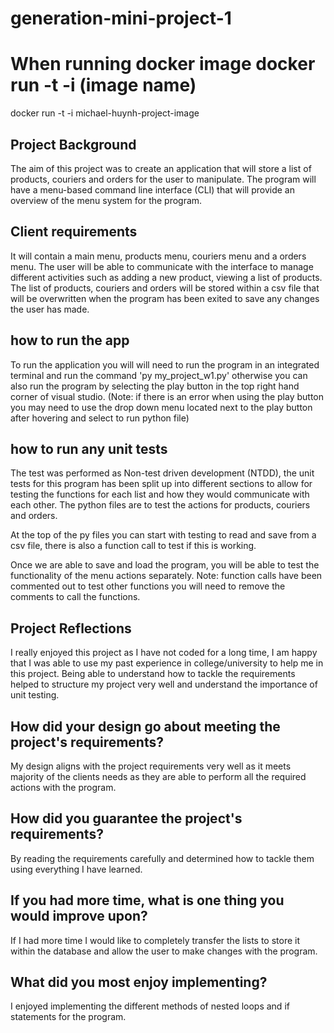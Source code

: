 # generation-mini-project-1

# When running docker image docker run -t -i (image name)
docker run -t -i michael-huynh-project-image


## Project Background
The aim of this project was to create an application that will store a list of products, couriers and orders for the user to manipulate. The program will have a menu-based command line interface (CLI) that will provide an overview of the menu system for the program.

## Client requirements
It will contain a main menu, products menu, couriers menu and a orders menu. The user will be able to communicate with the interface to manage different activities such as adding a new product, viewing a list of products. The list of products, couriers and orders will be stored within a csv file that will be overwritten when the program has been exited to save any changes the user has made.

## how to run the app
To run the application you will will need to run the program in an integrated terminal and run the command 'py my_project_w1.py' otherwise you can also run the program by selecting the play button in the top right hand corner of visual studio. (Note: if there is an error when using the play button you may need to use the drop down menu located next to the play button after hovering and select to run python file)

## how to run any unit tests
The test was performed as Non-test driven development (NTDD), the unit tests for this program has been split up into different sections to allow for testing the functions for each list and how they would communicate with each other. The python files are to test the actions for products, couriers and orders.

At the top of the py files you can start with testing to read and save from a csv file, there is also a function call to test if this is working.

Once we are able to save and load the program, you will be able to test the functionality of the menu actions separately. Note: function calls have been commented out to test other functions you will need to remove the comments to call the functions.

## Project Reflections
I really enjoyed this project as I have not coded for a long time, I am happy that I was able to use my past experience in college/university to help me in this project. Being able to understand how to tackle the requirements helped to structure my project very well and understand the importance of unit testing.

## How did your design go about meeting the project's requirements?
My design aligns with the project requirements very well as it meets majority of the clients needs as they are able to perform all the required actions with the program.

## How did you guarantee the project's requirements?
By reading the requirements carefully and determined how to tackle them using everything I have learned.

## If you had more time, what is one thing you would improve upon?
If I had more time I would like to completely transfer the lists to store it within the database and allow the user to make changes with the program.

## What did you most enjoy implementing?
I enjoyed implementing the different methods of nested loops and if statements for the program. 